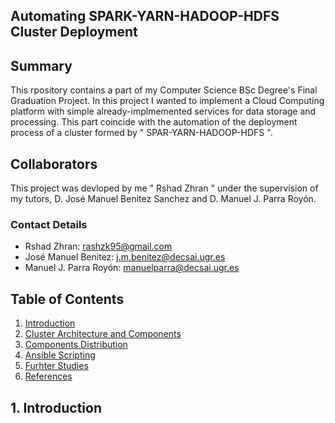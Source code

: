 ## Automating SPARK-YARN-HADOOP-HDFS Cluster Deployment 

## Summary
This rpository contains a part of my Computer Science BSc Degree's Final Graduation Project. In this project I wanted to implement a Cloud Computing platform with simple already-implmemented services for data storage and processing. This part coincide with the automation of the deployment process of a cluster formed by " SPAR-YARN-HADOOP-HDFS ". 

## Collaborators
This project was devloped by me " Rshad Zhran " under the supervision of my tutors, D. José Manuel Benitez Sanchez and D. Manuel J. Parra Royón.

### Contact Details
* Rshad Zhran: rashzk95@gmail.com
* José Manuel Benitez: 	j.m.benitez@decsai.ugr.es
* Manuel J. Parra Royón: manuelparra@decsai.ugr.es

## Table of Contents
1. [Introduction](#Introduction)
2. [Cluster Architecture and Components](#Cluster-Architecture-and-Components)
4. [Components Distribution](#Components-Distribution)
3. [Ansible Scripting](#Ansible-Scripting)
4. [Furhter Studies](#Furhter-Studies)
5. [References](#References)

## 1. Introduction
